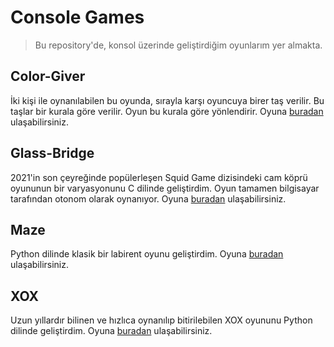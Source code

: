 # Console Games
>Bu repository'de, konsol üzerinde geliştirdiğim oyunlarım yer almakta.

## Color-Giver
İki kişi ile oynanılabilen bu oyunda, sırayla karşı oyuncuya birer taş verilir. Bu taşlar bir kurala göre verilir. Oyun bu kurala göre yönlendirir. Oyuna [buradan](./Color_Giver.c) ulaşabilirsiniz.

## Glass-Bridge
2021'in son çeyreğinde popülerleşen Squid Game dizisindeki cam köprü oyununun bir varyasyonunu C dilinde geliştirdim. Oyun tamamen bilgisayar tarafından otonom olarak oynanıyor. Oyuna [buradan](./Glass_Bridge.c) ulaşabilirsiniz.

## Maze
Python dilinde klasik bir labirent oyunu geliştirdim. Oyuna [buradan](./Maze.py) ulaşabilirsiniz.

## XOX
Uzun yıllardır bilinen ve hızlıca oynanılıp bitirilebilen XOX oyununu Python dilinde geliştirdim. Oyuna [buradan](./XOX.py) ulaşabilirsiniz.